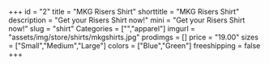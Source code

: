 +++
id = "2"
title = "MKG Risers Shirt"
shorttitle = "MKG Risers Shirt"
description = "Get your Risers Shirt now!"
mini = "Get your Risers Shirt now!"
slug = "shirt"
Categories = ["","apparel"]
imgurl = "assets/img/store/shirts/mkgshirts.jpg"
prodimgs = []
price = "19.00"
sizes = ["Small","Medium","Large"]
colors = ["Blue","Green"]
freeshipping = false
+++
